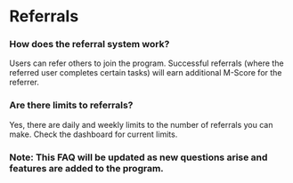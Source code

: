# **Referrals**

### **How does the referral system work?**

Users can refer others to join the program. Successful referrals (where the referred user completes certain tasks) will earn additional M-Score for the referrer.

### **Are there limits to referrals?**

Yes, there are daily and weekly limits to the number of referrals you can make. Check the dashboard for current limits.

### 

### **Note: This FAQ will be updated as new questions arise and features are added to the program.**